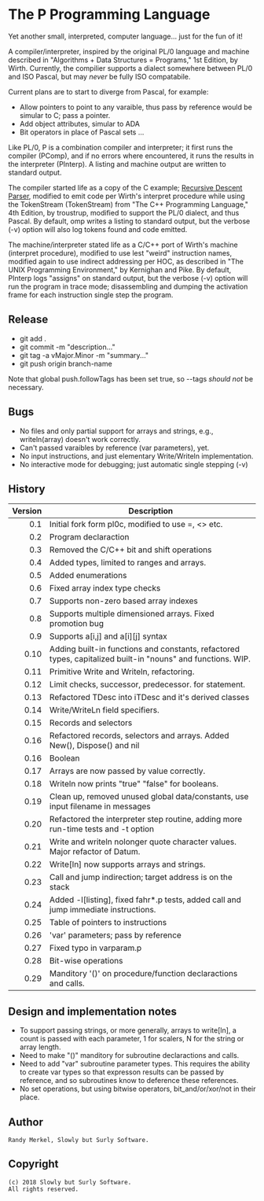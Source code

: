 # The P Programming Language

Yet another small, interpreted, computer language... just for the fun of it!

A compiler/interpreter, inspired by the original PL/0 language and machine
described in "Algorithms + Data Structures = Programs," 1st Edition, by Wirth.
Currently, the compilier supports a dialect somewhere between PL/0 and ISO
Pascal, but may *never* be fully ISO compatabile. 

Current plans are to start to diverge from Pascal, for example:
 * Allow pointers to point to any varaible, thus pass by reference would be 
   simular to C; pass a pointer.
 * Add object attributes, simular to ADA
 * Bit operators in place of Pascal sets
...

Like PL/0, P is a combination compiler and interpreter; it first runs the
compiler (PComp), and if no errors where encountered, it runs the results in
the interpreter (PInterp). A listing and machine output are written to
standard output.

The compiler started life as a copy of the C example;
[Recursive Descent Parser](https://en.wikipedia.org/wiki/Recursive_descent_parser/), 
modified to emit code per Wirth's interpret procedure while using the
TokenStream (TokenStream) from "The C++ Programming Language," 4th Edition, by 
troustrup, modified to support the PL/0 dialect, and thus Pascal. By default, 
omp writes a listing to standard output, but the verbose (-v) option will also
log tokens found and code emitted.

The machine/interpreter stated life as a C/C++ port of Wirth's machine
(interpret procedure), modified to use lest "weird" instruction names,
modified again to use indirect addressing per HOC, as described in "The UNIX
Programming Environment," by Kernighan and Pike. By default, PInterp logs
"assigns" on standard output, but the verbose (-v) option will run the program
in trace mode; disassembling and dumping the activation frame for each
instruction single step the program.

## Release
 * git add .
 * git commit -m "description..."
 * git tag -a vMajor.Minor -m "summary..."
 * git push origin branch-name

Note that global push.followTags has been set true, so --tags *should not* be necessary.

## Bugs
 * No files and only partial support for arrays and strings, e.g.,
   writeln(array) doesn't work correctly.
 * Can't passed varaibles by reference (var parameters), yet.
 * No input instructions, and just elementary Write/Writeln implementation.
 * No interactive mode for debugging; just automatic single stepping (-v)

## History

Version | Description
------: | --------------
  0.1   | Initial fork form pl0c, modified to use =, <> etc.
  0.2   | Program declaraction
  0.3   | Removed the C/C++ bit and shift operations
  0.4   | Added types, limited to ranges and arrays.
  0.5   | Added enumerations
  0.6   | Fixed array index type checks
  0.7   | Supports non-zero based array indexes
  0.8   | Supports multiple dimensioned arrays. Fixed promotion bug
  0.9   | Supports a[i,j] and a[i][j] syntax
 0.10   | Adding built-in functions and constants, refactored types, capitalized built-in "nouns" and functions. WIP.
 0.11   | Primitive Write and Writeln, refactoring.
 0.12   | Limit checks, successor, predecessor. for statement.
 0.13   | Refactored TDesc into iTDesc and it's derived classes
 0.14   | Write/WriteLn field specifiers.
 0.15   | Records and selectors
 0.16   | Refactored records, selectors and arrays. Added New(), Dispose() and nil
 0.16   | Boolean
 0.17	| Arrays are now passed by value correctly.
 0.18	| Writeln now prints "true" "false" for booleans.
 0.19   | Clean up, removed unused global data/constants, use input filename in messages
 0.20	| Refactored the interpreter step routine, adding more run-time tests and -t option
 0.21   | Write and writeln nolonger quote character values. Major refactor of Datum.
 0.22   | Write[ln] now supports arrays and strings.
 0.23   | Call and jump indirection; target address is on the stack
 0.24	| Added -l[listing], fixed fahr*.p tests, added call and jump immediate instructions.
 0.25	| Table of pointers to instructions
 0.26   | 'var' parameters; pass by reference
 0.27	| Fixed typo in varparam.p
 0.28	| Bit-wise operations
 0.29	| Manditory '()' on procedure/function declaractions and calls.

## Design and implementation notes

* To support passing strings, or more generally, arrays to write[ln], a count
  is passed with each parameter, 1 for scalers, N for the string or array
  length. 
* Need to make "()" manditory for subroutine declaractions and calls.
* Need to add "var" subroutine parameter types. This requires the ability to
  create var types so that expresson results can be passed by reference, and so
  subroutines know to deference these references.
* No set operations, but using bitwise operators, bit_and/or/xor/not in their place.

## Author
    Randy Merkel, Slowly but Surly Software.

## Copyright
    (c) 2018 Slowly but Surly Software.
    All rights reserved.
